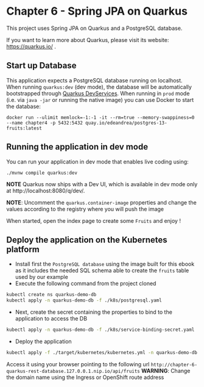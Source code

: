 # Chapter 6 - Spring JPA on Quarkus

This project uses Spring JPA on Quarkus and a PostgreSQL database.

If you want to learn more about Quarkus, please visit its website: https://quarkus.io/ .

## Start up Database

This application expects a PostgreSQL database running on localhost.
When running `quarkus:dev` (dev mode), the database will be automatically bootstrapped through [Quarkus DevServices](https://quarkus.io/guides/datasource#devservices-configuration-free-databases).
When running in `prod` mode (i.e. via `java -jar` or running the native image) you can use Docker to start the database:

```shell
docker run --ulimit memlock=-1:-1 -it --rm=true --memory-swappiness=0 --name chapter4 -p 5432:5432 quay.io/edeandrea/postgres-13-fruits:latest
```

## Running the application in dev mode

You can run your application in dev mode that enables live coding using:
```shell script
./mvnw compile quarkus:dev
```
**NOTE**  Quarkus now ships with a Dev UI, which is available in dev mode only at http://localhost:8080/q/dev/.

**NOTE**: Uncomment the `quarkus.container-image` properties and change the values according to the registry where you will push the image

When started, open the index page to create some `Fruits` and enjoy !

## Deploy the application on the Kubernetes platform

- Install first the `PostgreSQL database` using the image built for this ebook as it includes the needed SQL schema able to create the `fruits` table used by our example
- Execute the following command from the project cloned
```bash
kubectl create ns quarkus-demo-db
kubectl apply -n quarkus-demo-db -f ./k8s/postgresql.yaml
```
- Next, create the secret containing the properties to bind to the application to access the DB
```bash
kubectl apply -n quarkus-demo-db -f ./k8s/service-binding-secret.yaml
```

- Deploy the application
```bash
kubectl apply -f ./target/kubernetes/kubernetes.yml -n quarkus-demo-db
```
Access it using your browser pointing to the following url `http://chapter-6-quarkus-rest-database.127.0.0.1.nip.io/api/fruits`
**WARNING**: Change the domain name using the Ingress or OpenShift route address